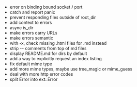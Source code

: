 - error on binding bound socket / port
- catch and report panic
- prevent responding files outside of root_dir
- add context to errors
- async is_dir
- make errors carry URLs
- make errors semantic
- with -x, check missing .html files for .md instead
- strip -- comments from top of md files
- display README.md for dirs by default
- add a way to explicitly request an index listing
- fix default mime type
- add more mime types, maybe use tree_magic or mime_guess
- deal with more http error codes
- split Error into ext::Error
